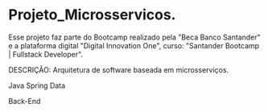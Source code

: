 # Projeto_Microsservicos.

Esse projeto faz parte do Bootcamp realizado pela "Beca Banco Santander" e a plataforma digital "Digital Innovation One",
curso: "Santander Bootcamp | Fullstack Developer".


DESCRIÇÃO:
Arquitetura de software baseada em microsserviços.

Java 
Spring Data

Back-End


